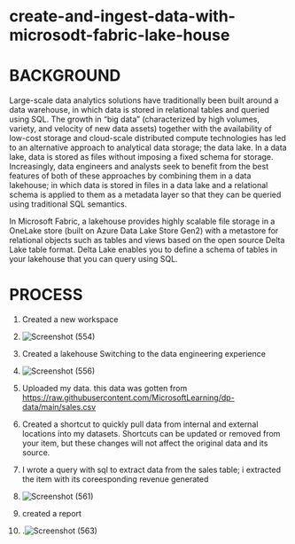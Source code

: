 # create-and-ingest-data-with-microsodt-fabric-lake-house
# BACKGROUND 
Large-scale data analytics solutions have traditionally been built around a data warehouse, in which data is stored in relational tables and queried using SQL. The growth in “big data” (characterized by high volumes, variety, and velocity of new data assets) together with the availability of low-cost storage and cloud-scale distributed compute technologies has led to an alternative approach to analytical data storage; the data lake. In a data lake, data is stored as files without imposing a fixed schema for storage. Increasingly, data engineers and analysts seek to benefit from the best features of both of these approaches by combining them in a data lakehouse; in which data is stored in files in a data lake and a relational schema is applied to them as a metadata layer so that they can be queried using traditional SQL semantics.

In Microsoft Fabric, a lakehouse provides highly scalable file storage in a OneLake store (built on Azure Data Lake Store Gen2) with a metastore for relational objects such as tables and views based on the open source Delta Lake table format. Delta Lake enables you to define a schema of tables in your lakehouse that you can query using SQL.
# PROCESS
1. Created a new workspace
2. ![Screenshot (554)](https://github.com/Mathex7/create-and-ingest-data-with-microsodt-fabric-lake-house/assets/106633060/6b98e6cf-5007-48b4-a9a6-179105f7d51c)

3. Created  a lakehouse Switching to the data engineering experience
4. ![Screenshot (556)](https://github.com/Mathex7/create-and-ingest-data-with-microsodt-fabric-lake-house/assets/106633060/ccef95db-f49e-43ed-9ba6-231d844953ae)

5. Uploaded my data. this data was gotten from https://raw.githubusercontent.com/MicrosoftLearning/dp-data/main/sales.csv
6. Created a  shortcut to quickly pull data from internal and external locations into my  datasets. Shortcuts can be updated or removed from your item, but these changes will not affect the original data and its source.
7.  I wrote a query with sql to extract data from the sales table; i extracted the item with its coreesponding revenue generated
8.  ![Screenshot (561)](https://github.com/Mathex7/create-and-ingest-data-with-microsodt-fabric-lake-house/assets/106633060/1605f5b6-6c1d-498e-90e9-c661d237aafe)

9.  created a report
10.  .![Screenshot (563)](https://github.com/Mathex7/create-and-ingest-data-with-microsodt-fabric-lake-house/assets/106633060/8de946ca-473b-4794-a7cf-06e8df68eed8)

